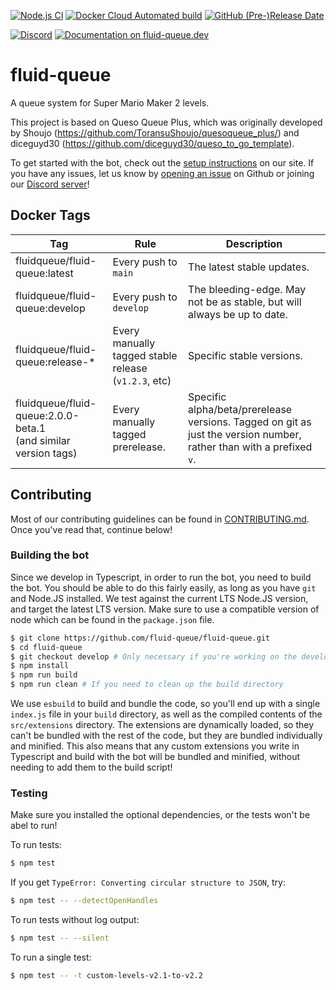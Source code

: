 [![Node.js CI](https://github.com/fluid-queue/fluid-queue/actions/workflows/node.js.yml/badge.svg)](https://github.com/fluid-queue/fluid-queue/actions/workflows/node.js.yml) [![Docker Cloud Automated build](https://img.shields.io/docker/cloud/automated/fluidqueue/fluid-queue?style=flat)](https://hub.docker.com/r/fluidqueue/fluid-queue) [![GitHub (Pre-)Release Date](https://img.shields.io/github/release-date-pre/fluid-queue/fluid-queue)](https://github.com/fluid-queue/fluid-queue/releases)

[![Discord](https://img.shields.io/discord/1040941309877301268?label=discord)](https://discord.gg/GCM98NKHbF) [![Documentation on fluid-queue.dev](https://img.shields.io/badge/documentation-on%20fluid--queue.dev-purple)](https://fluid-queue.dev)

# fluid-queue

A queue system for Super Mario Maker 2 levels.

This project is based on Queso Queue Plus, which was originally developed by Shoujo (<https://github.com/ToransuShoujo/quesoqueue_plus/>) and diceguyd30 (<https://github.com/diceguyd30/queso_to_go_template>).

To get started with the bot, check out the [setup instructions](https://fluid-queue.dev/setup) on our site. If you have any issues, let us know by [opening an issue](https://github.com/fluid-queue/fluid-queue/issues/new) on Github or joining our [Discord server](https://discord.gg/GCM98NKHbF)!

## Docker Tags

| Tag                                                               | Rule                                                 | Description                                                                                                         |
| ----------------------------------------------------------------- | ---------------------------------------------------- | ------------------------------------------------------------------------------------------------------------------- |
| fluidqueue/fluid-queue:latest                                     | Every push to `main`                                 | The latest stable updates.                                                                                          |
| fluidqueue/fluid-queue:develop                                    | Every push to `develop`                              | The bleeding-edge. May not be as stable, but will always be up to date.                                             |
| fluidqueue/fluid-queue:release-\*                                 | Every manually tagged stable release (`v1.2.3`, etc) | Specific stable versions.                                                                                           |
| fluidqueue/fluid-queue:2.0.0-beta.1<br>(and similar version tags) | Every manually tagged prerelease.                    | Specific alpha/beta/prerelease versions. Tagged on git as just the version number, rather than with a prefixed `v`. |

## Contributing

Most of our contributing guidelines can be found in [CONTRIBUTING.md](https://github.com/fluid-queue/fluid-queue/blob/main/CONTRIBUTING.md). Once you've read that, continue below!

### Building the bot

Since we develop in Typescript, in order to run the bot, you need to build the bot. You should be able to do this fairly easily, as long as you have `git` and Node.JS installed.
We test against the current LTS Node.JS version, and target the latest LTS version. Make sure to use a compatible version of node which can be found in the `package.json` file.

```sh
$ git clone https://github.com/fluid-queue/fluid-queue.git
$ cd fluid-queue
$ git checkout develop # Only necessary if you're working on the develop branch
$ npm install
$ npm run build
$ npm run clean # If you need to clean up the build directory
```

We use `esbuild` to build and bundle the code, so you'll end up with a single `index.js` file in your `build` directory, as well as the compiled contents of the `src/extensions` directory. The extensions are dynamically loaded, so they can't be bundled with the rest of the code, but they are bundled individually and minified. This also means that any custom extensions you write in Typescript and build with the bot will be bundled and minified, without needing to add them to the build script!

### Testing

Make sure you installed the optional dependencies, or the tests won't be abel to run!

To run tests:

```sh
$ npm test
```

If you get `TypeError: Converting circular structure to JSON`, try:

```sh
$ npm test -- --detectOpenHandles
```

To run tests without log output:

```sh
$ npm test -- --silent
```

To run a single test:

```sh
$ npm test -- -t custom-levels-v2.1-to-v2.2
```
